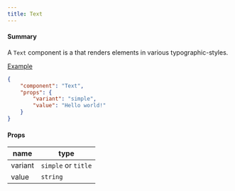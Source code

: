 ```yaml
---
title: Text
---
```


#### Summary

A `Text` component is a that renders elements in various typographic-styles.

<u>Example</u>

```JSON
{
	"component": "Text",
	"props": {
		"variant": "simple",
		"value": "Hello world!"
	}
}
```

#### Props

| name    | type                |
| ------- | ------------------- |
| variant | `simple` or `title` |
| value   | `string`            |
